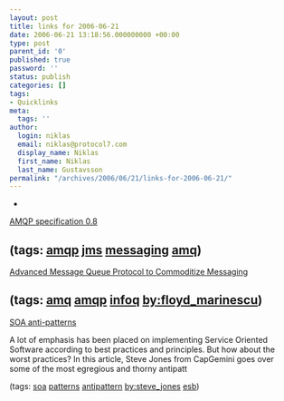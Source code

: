 ```yaml
---
layout: post
title: links for 2006-06-21
date: 2006-06-21 13:18:56.000000000 +00:00
type: post
parent_id: '0'
published: true
password: ''
status: publish
categories: []
tags:
- Quicklinks
meta:
  tags: ''
author:
  login: niklas
  email: niklas@protocol7.com
  display_name: Niklas
  first_name: Niklas
  last_name: Gustavsson
permalink: "/archives/2006/06/21/links-for-2006-06-21/"
---
```

- 
[AMQP specification 0.8](http://www.twiststandards.org/tiki-download_file.php?fileId=226)

(tags: [amqp](http://del.icio.us/protocol7/amqp) [jms](http://del.icio.us/protocol7/jms) [messaging](http://del.icio.us/protocol7/messaging) [amq](http://del.icio.us/protocol7/amq))
- 
[Advanced Message Queue Protocol to Commoditize Messaging](http://www.infoq.com/news/amq#view_977)

(tags: [amq](http://del.icio.us/protocol7/amq) [amqp](http://del.icio.us/protocol7/amqp) [infoq](http://del.icio.us/protocol7/infoq) [by:floyd\_marinescu](http://del.icio.us/protocol7/by:floyd_marinescu))
- 
[SOA anti-patterns](http://www.infoq.com/articles/SOA-anti-patterns)

A lot of emphasis has been placed on implementing Service Oriented Software according to best practices and principles. But how about the worst practices? In this article, Steve Jones from CapGemini goes over some of the most egregious and thorny antipatt

(tags: [soa](http://del.icio.us/protocol7/soa) [patterns](http://del.icio.us/protocol7/patterns) [antipattern](http://del.icio.us/protocol7/antipattern) [by:steve\_jones](http://del.icio.us/protocol7/by:steve_jones) [esb](http://del.icio.us/protocol7/esb))
